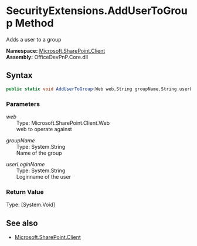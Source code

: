 # SecurityExtensions.AddUserToGroup Method  
Adds a user to a group  

**Namespace:** [Microsoft.SharePoint.Client](Microsoft.SharePoint.Client.md)  
**Assembly:** OfficeDevPnP.Core.dll  
## Syntax
```C#
public static void AddUserToGroup(Web web,String groupName,String userLoginName)
```
### Parameters
*web*  
&emsp;&emsp;Type: Microsoft.SharePoint.Client.Web  
&emsp;&emsp;web to operate against  
  
*groupName*  
&emsp;&emsp;Type: System.String  
&emsp;&emsp;Name of the group  
  
*userLoginName*  
&emsp;&emsp;Type: System.String  
&emsp;&emsp;Loginname of the user  
  
### Return Value
Type: [System.Void]  

## See also
- [Microsoft.SharePoint.Client](Microsoft.SharePoint.Client.md)
